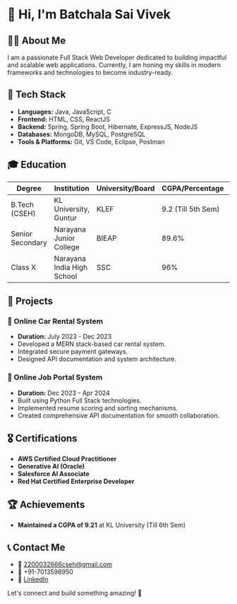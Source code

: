 # 👋 Hi, I'm Batchala Sai Vivek

## 👨‍💻 About Me
I am a passionate Full Stack Web Developer dedicated to building impactful and scalable web applications. Currently, I am honing my skills in modern frameworks and technologies to become industry-ready.

## 🚀 Tech Stack
- **Languages:** Java, JavaScript, C
- **Frontend:** HTML, CSS, ReactJS
- **Backend:** Spring, Spring Boot, Hibernate, ExpressJS, NodeJS
- **Databases:** MongoDB, MySQL, PostgreSQL
- **Tools & Platforms:** Git, VS Code, Eclipse, Postman

## 🎓 Education
| Degree           | Institution                | University/Board | CGPA/Percentage | Year       |
|------------------|---------------------------|------------------|-----------------|------------|
| B.Tech (CSEH)    | KL University, Guntur      | KLEF             | 9.2 (Till 5th Sem) | 2022-2026  |
| Senior Secondary | Narayana Junior College     | BIEAP            | 89.6%           | 2020-2022  |
| Class X          | Narayana India High School  | SSC              | 96%             | 2020       |

## 💼 Projects
### 🔹 Online Car Rental System
- **Duration:** July 2023 - Dec 2023  
- Developed a MERN stack-based car rental system.
- Integrated secure payment gateways.
- Designed API documentation and system architecture.

### 🔹 Online Job Portal System
- **Duration:** Dec 2023 - Apr 2024  
- Built using Python Full Stack technologies.
- Implemented resume scoring and sorting mechanisms.
- Created comprehensive API documentation for smooth collaboration.

## 🎖 Certifications
- **AWS Certified Cloud Practitioner**
- **Generative AI (Oracle)**
- **Salesforce AI Associate**
- **Red Hat Certified Enterprise Developer**

## 🏆 Achievements
- **Maintained a CGPA of 9.21** at KL University (Till 6th Sem)

## 📞 Contact Me
- 📧 [2200032666cseh@gmail.com](mailto:2200032666cseh@gmail.com)
- 📱 +91-7013598950
- 🔗 [LinkedIn](https://www.linkedin.com/in/sai-vivek-batchala-06595628a/)

Let's connect and build something amazing! 🚀

